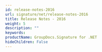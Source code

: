 ```yaml
---
id: release-notes-2016
url: signature/net/release-notes-2016
title: Release Notes - 2016
weight: 5
description: ""
keywords: 
productName: GroupDocs.Signature for .NET
hideChildren: False
---
```

